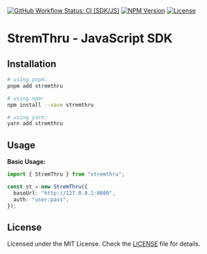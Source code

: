 [![GitHub Workflow Status: CI [SDK/JS]](https://img.shields.io/github/actions/workflow/status/MunifTanjim/stremthru/ci-sdk-js.yml?branch=main&label=CI%20%5BSDK%2FJS%5D&style=for-the-badge)](https://github.com/MunifTanjim/stremthru/actions/workflows/ci-sdk-js.yml)
[![NPM Version](https://img.shields.io/npm/v/stremthru?style=for-the-badge)](https://npmjs.com/package/stremthru)
[![License](https://img.shields.io/github/license/MunifTanjim/stremthru?style=for-the-badge)](https://github.com/MunifTanjim/stremthru/blob/main/sdk/js/LICENSE)

# StremThru - JavaScript SDK

## Installation

```sh
# using pnpm:
pnpm add stremthru

# using npm:
npm install --save stremthru

# using yarn:
yarn add stremthru
```

## Usage

**Basic Usage:**

```ts
import { StremThru } from "stremthru";

const st = new StremThru({
  baseUrl: "http://127.0.0.1:8080",
  auth: "user:pass",
});
```

## License

Licensed under the MIT License. Check the [LICENSE](./LICENSE) file for details.
